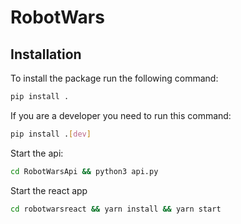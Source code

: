 # RobotWars

## Installation
To install the package run the following command:
```bash
pip install .
```
If you are a developer you need to run this command:
```bash
pip install .[dev]
```

Start the api: 
```bash
cd RobotWarsApi && python3 api.py
```

Start the react app
```bash
cd robotwarsreact && yarn install && yarn start
```
